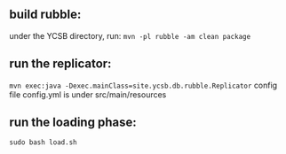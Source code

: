 ## build rubble:
under the YCSB directory, run:
```mvn -pl rubble -am clean package```

## run the replicator:
```mvn exec:java -Dexec.mainClass=site.ycsb.db.rubble.Replicator```
config file config.yml is under src/main/resources

## run the loading phase:
```sudo bash load.sh```